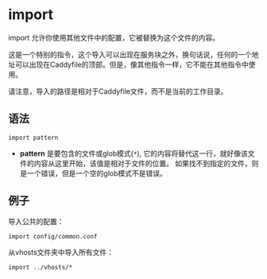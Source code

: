 # import
import 允许你使用其他文件中的配置，它被替换为这个文件的内容。

这是一个特别的指令，这个导入可以出现在服务块之外，换句话说，任何的一个地址可以出现在Caddyfile的顶部。但是，像其他指令一样，它不能在其他指令中使用。

请注意，导入的路径是相对于Caddyfile文件，而不是当前的工作目录。

## 语法
```
import pattern
```

*  **pattern** 是要包含的文件或glob模式(`*`), 它的内容将替代这一行，就好像该文件的内容从这里开始，该值是相对于文件的位置。 如果找不到指定的文件，则是一个错误，但是一个空的glob模式不是错误。

## 例子  
导入公共的配置：

```
import config/common.conf
```

从vhosts文件夹中导入所有文件：

```
import ../vhosts/*
```